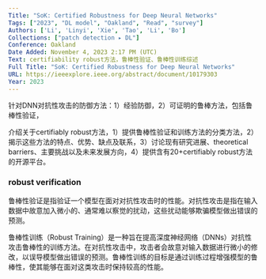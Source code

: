 ```yaml
---
Title: "SoK: Certified Robustness for Deep Neural Networks"
Tags: ["2023", "DL model", "Oakland", "Read", "survey"]
Authors: ['Li', 'Linyi', 'Xie', 'Tao', 'Li', 'Bo']
Collections: ["patch detection ▸ DL"]
Conference: Oakland
Date Added: November 4, 2023 2:17 PM (UTC)
Text: certifiability robust方法，鲁棒性验证、鲁棒性训练综述
Full Title: "SoK: Certified Robustness for Deep Neural Networks"
URL: https://ieeexplore.ieee.org/abstract/document/10179303
Year: 2023
---
```

针对DNN对抗性攻击的防御方法：1）经验防御，2）可证明的鲁棒方法，包括鲁棒性验证，

介绍关于certifiably robust方法，1）提供鲁棒性验证和训练方法的分类方法，2）揭示这些方法的特点、优势、缺点及联系，3）讨论现有研究进展、theoretical barriers、主要挑战以及未来发展方向，4）提供含有20+certifiably robust方法的开源平台。

### robust verification

鲁棒性验证是指验证一个模型在面对对抗性攻击时的性能。对抗性攻击是指在输入数据中故意加入微小的、通常难以察觉的扰动，这些扰动能够欺骗模型做出错误的预测。

鲁棒性训练（Robust Training）是一种旨在提高深度神经网络（DNNs）对抗性攻击鲁棒性的训练方法。在对抗性攻击中，攻击者会故意对输入数据进行微小的修改，以误导模型做出错误的预测。鲁棒性训练的目标是通过训练过程增强模型的鲁棒性，使其能够在面对这类攻击时保持较高的性能。